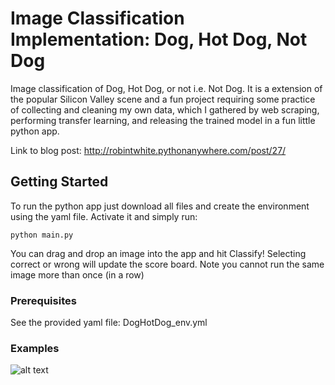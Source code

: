 # Image Classification Implementation: Dog, Hot Dog, Not Dog

Image classification of Dog, Hot Dog, or not i.e. Not Dog. It is a extension of the popular Silicon Valley scene and a fun project requiring some practice of collecting and cleaning my own data, which I gathered by web scraping, performing transfer learning, and releasing the trained model in a fun little python app.

Link to blog post:
http://robintwhite.pythonanywhere.com/post/27/

## Getting Started

To run the python app just download all files and create the environment using the yaml file. Activate it and simply run:
```
python main.py
```
You can drag and drop an image into the app and hit Classify! Selecting correct or wrong will update the score board. Note you cannot run the same image more than once (in a row)

### Prerequisites

See the provided yaml file: DogHotDog_env.yml

### Examples
![alt text](https://raw.githubusercontent.com/robintwhite/DogHotDogNotDog/blob/master/DogNotDog.png)
